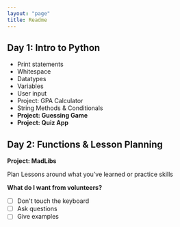 ```yaml
---
layout: "page"
title: Readme
---
```


## Day 1: Intro to Python
- Print statements
- Whitespace
- Datatypes
- Variables
- User input
- Project: GPA Calculator
- String Methods & Conditionals
- **Project: Guessing Game**
- **Project: Quiz App**

## Day 2: Functions & Lesson Planning
**Project: MadLibs**

Plan Lessons around what you’ve learned or practice skills

**What do I want from volunteers?**
- [ ] Don't touch the keyboard
- [ ] Ask questions
- [ ] Give examples
